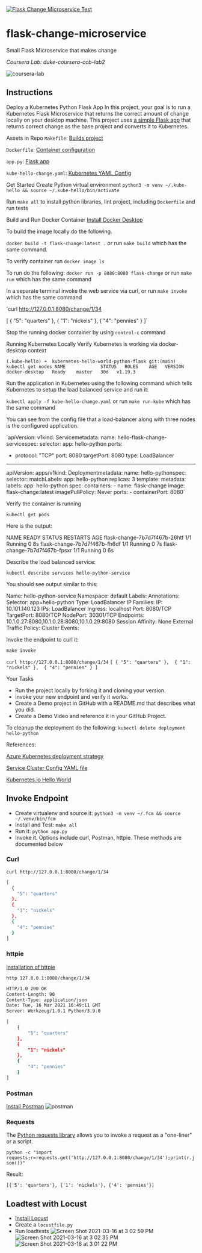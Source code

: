 [![Flask Change Microservice Test](https://github.com/noahgift/flask-change-microservice/actions/workflows/main.yml/badge.svg)](https://github.com/noahgift/flask-change-microservice/actions/workflows/main.yml)

# flask-change-microservice
Small Flask Microservice that makes change

*Coursera Lab:  duke-coursera-ccb-lab2*

![coursera-lab](https://user-images.githubusercontent.com/58792/108137449-df0e0300-7089-11eb-8b11-74f478b71d11.png)

## Instructions
Deploy a Kubernetes Python Flask App
In this project, your goal is to run a Kubernetes Flask Microservice that returns the correct amount of change locally on your desktop machine.  This project uses [a simple Flask app](https://github.com/noahgift/flask-change-microservice) that returns correct change as the base project and converts it to Kubernetes.


Assets in Repo
`Makefile`:  [Builds project](https://github.com/noahgift/kubernetes-hello-world-python-flask/blob/main/Makefile)

`Dockerfile`:  [Container configuration](https://github.com/noahgift/kubernetes-hello-world-python-flask/blob/main/Dockerfile)

`app.py`:  [Flask app](https://github.com/noahgift/kubernetes-hello-world-python-flask/blob/main/app.py)

`kube-hello-change.yaml`: [Kubernetes YAML Config](https://github.com/noahgift/kubernetes-hello-world-python-flask/blob/main/kube-hello-change.yaml)

Get Started
Create Python virtual environment `python3 -m venv ~/.kube-hello && source ~/.kube-hello/bin/activate`

Run `make all` to install python libraries, lint project, including `Dockerfile` and run tests

Build and Run Docker Container
[Install Docker Desktop](https://www.docker.com/products/docker-desktop)

To build the image locally do the following.

`docker build -t flask-change:latest .` or run `make build` which has the same command.

To verify container run `docker image ls`

To run do the following:  `docker run -p 8080:8080 flask-change` or run `make run` which has the same command

In a separate terminal invoke the web service via curl, or run `make invoke` which has the same command

`curl http://127.0.0.1:8080/change/1/34

[
  {
    "5": "quarters"
  }, 
  {
    "1": "nickels"
  }, 
  {
    "4": "pennies"
  }
]`

Stop the running docker container by using `control-c` command

Running Kubernetes Locally
Verify Kubernetes is working via docker-desktop context

`(.kube-hello) ➜  kubernetes-hello-world-python-flask git:(main) kubectl get nodes
NAME             STATUS   ROLES    AGE   VERSION
docker-desktop   Ready    master   30d   v1.19.3`

Run the application in Kubernetes using the following command which tells Kubernetes to setup the load balanced service and run it:

`kubectl apply -f kube-hello-change.yaml` or run `make run-kube` which has the same command

You can see from the config file that a load-balancer along with three nodes is the configured application.

`apiVersion: v1kind: Servicemetadata:
  name: hello-flask-change-servicespec:
  selector:
    app: hello-python
  ports:
  - protocol: "TCP"
    port: 8080
    targetPort: 8080
  type: LoadBalancer

---
apiVersion: apps/v1kind: Deploymentmetadata:
  name: hello-pythonspec:
  selector:
    matchLabels:
      app: hello-python
  replicas: 3
  template:
    metadata:
      labels:
        app: hello-python
    spec:
      containers:
      - name: flask-change
        image: flask-change:latest
        imagePullPolicy: Never
        ports:
        - containerPort: 8080`

Verify the container is running

`kubectl get pods`

Here is the output:

NAME                            READY   STATUS    RESTARTS   AGE
flask-change-7b7d7f467b-26htf   1/1     Running   0          8s
flask-change-7b7d7f467b-fh6df   1/1     Running   0          7s
flask-change-7b7d7f467b-fpsxr   1/1     Running   0          6s

Describe the load balanced service:

`kubectl describe services hello-python-service`

You should see output similar to this:

Name:                     hello-python-service
Namespace:                default
Labels:                   <none>
Annotations:              <none>
Selector:                 app=hello-python
Type:                     LoadBalancer
IP Families:              <none>
IP:                       10.101.140.123
IPs:                      <none>
LoadBalancer Ingress:     localhost
Port:                     <unset>  8080/TCP
TargetPort:               8080/TCP
NodePort:                 <unset>  30301/TCP
Endpoints:                10.1.0.27:8080,10.1.0.28:8080,10.1.0.29:8080
Session Affinity:         None
External Traffic Policy:  Cluster
Events:                   <none>

Invoke the endpoint to curl it:

`make invoke`

`curl http://127.0.0.1:8080/change/1/34`
`[
  {
    "5": "quarters"
  }, 
  {
    "1": "nickels"
  }, 
  {
    "4": "pennies"
  }
]`

Your Tasks
* Run the project locally by forking it and cloning your version.
* Invoke your new endpoint and verify it works.
* Create a Demo project in GitHub with a README.md that describes what you did.
* Create a Demo Video and reference it in your GitHub Project.

To cleanup the deployment do the following: `kubectl delete deployment hello-python`

References:

[Azure Kubernetes deployment strategy](https://azure.microsoft.com/en-us/overview/kubernetes-deployment-strategy/)

[Service Cluster Config YAML file](https://kubernetes.io/docs/tasks/access-application-cluster/service-access-application-cluster/)

[Kubernetes.io Hello World](https://kubernetes.io/blog/2019/07/23/get-started-with-kubernetes-using-python/)

## Invoke Endpoint

* Create virtualenv and source it: `python3 -m venv ~/.fcm && source ~/.venv/bin/fcm`
* Install and Test:  `make all`
* Run it:  `python app.py`
* Invoke it.  Options include curl, Postman, httpie.  These methods are documented below


### Curl

`curl http://127.0.0.1:8080/change/1/34`

```bash
[
  {
    "5": "quarters"
  }, 
  {
    "1": "nickels"
  }, 
  {
    "4": "pennies"
  }
]
```
### httpie

[Installation of httpie](https://httpie.io/docs#installation)

`http 127.0.0.1:8080/change/1/34`

```bash
HTTP/1.0 200 OK
Content-Length: 90
Content-Type: application/json
Date: Tue, 16 Mar 2021 16:49:11 GMT
Server: Werkzeug/1.0.1 Python/3.9.0

[
    {
        "5": "quarters"
    },
    {
        "1": "nickels"
    },
    {
        "4": "pennies"
    }
]
```


### Postman

[Install Postman](https://www.postman.com)
![postman](https://user-images.githubusercontent.com/58792/111342614-00461d00-8651-11eb-8433-d7d91d3e48b4.png)

### Requests

The [Python requests library](https://requests.readthedocs.io/en/latest/user/quickstart/) allows you to invoke a request as a "one-liner" or a script.

`python -c "import requests;r=requests.get('http://127.0.0.1:8080/change/1/34');print(r.json())"`

Result:

`[{'5': 'quarters'}, {'1': 'nickels'}, {'4': 'pennies'}]`

## Loadtest with Locust

* [Install Locust](https://github.com/locustio/locust)
* Create a `locustfile.py`
* Run loadtests
![Screen Shot 2021-03-16 at 3 02 59 PM](https://user-images.githubusercontent.com/58792/111367175-d7328600-866a-11eb-9a4d-3429710593ea.png)
![Screen Shot 2021-03-16 at 3 02 35 PM](https://user-images.githubusercontent.com/58792/111367176-d7328600-866a-11eb-9856-928d42e65a9a.png)
![Screen Shot 2021-03-16 at 3 01 22 PM](https://user-images.githubusercontent.com/58792/111367178-d7cb1c80-866a-11eb-8c29-6440a6179544.png)




